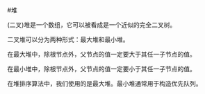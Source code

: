#堆

(二叉)堆是一个数组，它可以被看成是一个近似的完全二叉树。

二叉堆可以分为两种形式：最大堆和最小堆。

在最大堆中，除根节点外，父节点的值一定要大于其任一子节点的值。

在最小堆中，除根节点外，父节点的值一定要小于其任一子节点的值。

在堆排序算法中，我们使用的是最大堆。最小堆通常用于构造优先队列。



